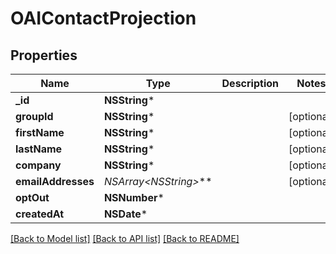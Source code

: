# OAIContactProjection

## Properties
Name | Type | Description | Notes
------------ | ------------- | ------------- | -------------
**_id** | **NSString*** |  | 
**groupId** | **NSString*** |  | [optional] 
**firstName** | **NSString*** |  | [optional] 
**lastName** | **NSString*** |  | [optional] 
**company** | **NSString*** |  | [optional] 
**emailAddresses** | **NSArray&lt;NSString*&gt;*** |  | [optional] 
**optOut** | **NSNumber*** |  | 
**createdAt** | **NSDate*** |  | 

[[Back to Model list]](../README#documentation-for-models) [[Back to API list]](../README#documentation-for-api-endpoints) [[Back to README]](../README)


